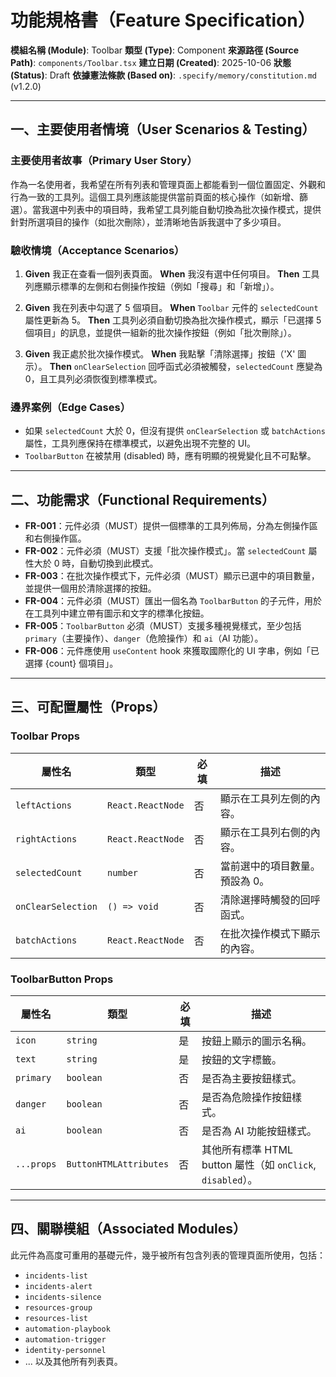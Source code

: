 # 功能規格書（Feature Specification）

**模組名稱 (Module)**: Toolbar
**類型 (Type)**: Component
**來源路徑 (Source Path)**: `components/Toolbar.tsx`
**建立日期 (Created)**: 2025-10-06
**狀態 (Status)**: Draft
**依據憲法條款 (Based on)**: `.specify/memory/constitution.md` (v1.2.0)

---

## 一、主要使用者情境（User Scenarios & Testing）

### 主要使用者故事（Primary User Story）
作為一名使用者，我希望在所有列表和管理頁面上都能看到一個位置固定、外觀和行為一致的工具列。這個工具列應該能提供當前頁面的核心操作（如新增、篩選）。當我選中列表中的項目時，我希望工具列能自動切換為批次操作模式，提供針對所選項目的操作（如批次刪除），並清晰地告訴我選中了多少項目。

### 驗收情境（Acceptance Scenarios）
1.  **Given** 我正在查看一個列表頁面。
    **When** 我沒有選中任何項目。
    **Then** 工具列應顯示標準的左側和右側操作按鈕（例如「搜尋」和「新增」）。

2.  **Given** 我在列表中勾選了 5 個項目。
    **When** `Toolbar` 元件的 `selectedCount` 屬性更新為 5。
    **Then** 工具列必須自動切換為批次操作模式，顯示「已選擇 5 個項目」的訊息，並提供一組新的批次操作按鈕（例如「批次刪除」）。

3.  **Given** 我正處於批次操作模式。
    **When** 我點擊「清除選擇」按鈕（'X' 圖示）。
    **Then** `onClearSelection` 回呼函式必須被觸發，`selectedCount` 應變為 0，且工具列必須恢復到標準模式。

### 邊界案例（Edge Cases）
- 如果 `selectedCount` 大於 0，但沒有提供 `onClearSelection` 或 `batchActions` 屬性，工具列應保持在標準模式，以避免出現不完整的 UI。
- `ToolbarButton` 在被禁用 (disabled) 時，應有明顯的視覺變化且不可點擊。

---

## 二、功能需求（Functional Requirements）

- **FR-001**：元件必須（MUST）提供一個標準的工具列佈局，分為左側操作區和右側操作區。
- **FR-002**：元件必須（MUST）支援「批次操作模式」。當 `selectedCount` 屬性大於 0 時，自動切換到此模式。
- **FR-003**：在批次操作模式下，元件必須（MUST）顯示已選中的項目數量，並提供一個用於清除選擇的按鈕。
- **FR-004**：元件必須（MUST）匯出一個名為 `ToolbarButton` 的子元件，用於在工具列中建立帶有圖示和文字的標準化按鈕。
- **FR-005**：`ToolbarButton` 必須（MUST）支援多種視覺樣式，至少包括 `primary`（主要操作）、`danger`（危險操作）和 `ai`（AI 功能）。
- **FR-006**：元件應使用 `useContent` hook 來獲取國際化的 UI 字串，例如「已選擇 {count} 個項目」。

---

## 三、可配置屬性（Props）

### Toolbar Props
| 屬性名 | 類型 | 必填 | 描述 |
|---|---|---|---|
| `leftActions` | `React.ReactNode` | 否 | 顯示在工具列左側的內容。 |
| `rightActions` | `React.ReactNode` | 否 | 顯示在工具列右側的內容。 |
| `selectedCount` | `number` | 否 | 當前選中的項目數量。預設為 0。 |
| `onClearSelection`| `() => void` | 否 | 清除選擇時觸發的回呼函式。 |
| `batchActions` | `React.ReactNode` | 否 | 在批次操作模式下顯示的內容。 |

### ToolbarButton Props
| 屬性名 | 類型 | 必填 | 描述 |
|---|---|---|---|
| `icon` | `string` | 是 | 按鈕上顯示的圖示名稱。 |
| `text` | `string` | 是 | 按鈕的文字標籤。 |
| `primary` | `boolean` | 否 | 是否為主要按鈕樣式。 |
| `danger` | `boolean` | 否 | 是否為危險操作按鈕樣式。 |
| `ai` | `boolean` | 否 | 是否為 AI 功能按鈕樣式。 |
| `...props` | `ButtonHTMLAttributes` | 否 | 其他所有標準 HTML button 屬性（如 `onClick`, `disabled`）。 |

---

## 四、關聯模組（Associated Modules）

此元件為高度可重用的基礎元件，幾乎被所有包含列表的管理頁面所使用，包括：
- `incidents-list`
- `incidents-alert`
- `incidents-silence`
- `resources-group`
- `resources-list`
- `automation-playbook`
- `automation-trigger`
- `identity-personnel`
- ... 以及其他所有列表頁。